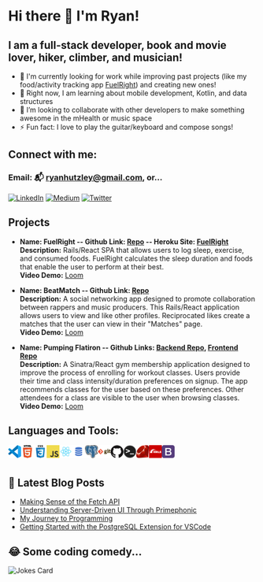 # Hi there 👋 I'm Ryan!

## I am a full-stack developer, book and movie lover, hiker, climber, and musician!

- 🔭 I'm currently looking for work while improving past projects (like my food/activity tracking app [FuelRight](https://shielded-river-03532.herokuapp.com/)) and creating new ones!
- 🌱 Right now, I am learning about mobile development, Kotlin, and data structures
- 👯 I’m looking to collaborate with other developers to make something awesome in the mHealth or music space
- ⚡ Fun fact: I love to play the guitar/keyboard and compose songs!

<!-- [![Ryan's GitHub stats](https://github-readme-stats.vercel.app/api?username=ryanhutzley)](https://github.com/anuraghazra/github-readme-stats) -->


## Connect with me:

### Email: 📬 ryanhutzley@gmail.com, or...    

[![LinkedIn](https://img.shields.io/badge/LinkedIn-0077B5?style=for-the-badge&logo=linkedin&logoColor=white)](https://www.linkedin.com/in/david-ryan-hutzley-0246a8169/)        [![Medium](https://img.shields.io/badge/medium-0A0A0A?style=for-the-badge&logo=medium&logoColor=white)](https://ryanhutzley.medium.com/)          [![Twitter](https://img.shields.io/badge/Twitter-1DA1F2?style=for-the-badge&logo=twitter&logoColor=white)](https://twitter.com/ryan_hutzley)


## Projects

* **Name: FuelRight -- Github Link: [Repo](https://github.com/ryanhutzley/fuel-right-backend-api) -- Heroku Site: [FuelRight](https://shielded-river-03532.herokuapp.com/)** <br />
**Description:** Rails/React SPA that allows users to log sleep, exercise, and consumed foods. FuelRight calculates the sleep duration and foods that enable the user to perform at their best. <br />
**Video Demo:** [Loom]()

* **Name: BeatMatch -- Github Link: [Repo](https://github.com/ryanhutzley/project-template-react-rails-api)** <br />
**Description:** A social networking app designed to promote collaboration between rappers and music producers. This Rails/React application allows users to view and like other profiles. Reciprocated likes create a matches that the user can view in their "Matches" page. <br />
**Video Demo:** [Loom]()

* **Name: Pumping Flatiron -- Github Links: [Backend Repo](https://github.com/ryanhutzley/sinatra-API), [Frontend Repo](https://github.com/ryanhutzley/phase-3-project-frontend/tree/main/my-app)** <br />
**Description:** A Sinatra/React gym membership application designed to improve the process of enrolling for workout classes. Users provide their time and class intensity/duration preferences on signup. The app recommends classes for the user based on these preferences. Other attendees for a class are visible to the user when browsing classes. <br />
**Video Demo:** [Loom]()

## Languages and Tools:

<img  align="left" alt="Visual Studio Code" width="26px" src="https://raw.githubusercontent.com/github/explore/80688e429a7d4ef2fca1e82350fe8e3517d3494d/topics/visual-studio-code/visual-studio-code.png" />
<img  align="left" alt="HTML5" width="26px" src="https://raw.githubusercontent.com/github/explore/80688e429a7d4ef2fca1e82350fe8e3517d3494d/topics/html/html.png" />
<img  align="left" alt="CSS3" width="26px" src="https://raw.githubusercontent.com/github/explore/80688e429a7d4ef2fca1e82350fe8e3517d3494d/topics/css/css.png" />
<img  align="left" alt="JavaScript" width="26px" src="https://raw.githubusercontent.com/github/explore/80688e429a7d4ef2fca1e82350fe8e3517d3494d/topics/javascript/javascript.png" />
<img  align="left" alt="React" width="26px" src="https://raw.githubusercontent.com/github/explore/80688e429a7d4ef2fca1e82350fe8e3517d3494d/topics/react/react.png" />
<img  align="left" alt="SQL" width="26px" src="https://raw.githubusercontent.com/github/explore/80688e429a7d4ef2fca1e82350fe8e3517d3494d/topics/sql/sql.png" />
<img  align="left" alt="MySQL" width="26px" src="https://raw.githubusercontent.com/github/explore/80688e429a7d4ef2fca1e82350fe8e3517d3494d/topics/postgresql/postgresql.png" />
<img  align="left" alt="Git" width="26px" src="https://raw.githubusercontent.com/github/explore/80688e429a7d4ef2fca1e82350fe8e3517d3494d/topics/git/git.png" />
<img  align="left" alt="GitHub" width="26px" src="https://raw.githubusercontent.com/github/explore/78df643247d429f6cc873026c0622819ad797942/topics/github/github.png" />
<img  align="left" alt="Terminal" width="26px" src="https://raw.githubusercontent.com/github/explore/80688e429a7d4ef2fca1e82350fe8e3517d3494d/topics/terminal/terminal.png" />
<img  align="left" alt="Ruby" width="26px" src="https://raw.githubusercontent.com/github/explore/80688e429a7d4ef2fca1e82350fe8e3517d3494d/topics/ruby/ruby.png" />
<img  align="left" alt="Rails" width="26px" src="https://raw.githubusercontent.com/github/explore/80688e429a7d4ef2fca1e82350fe8e3517d3494d/topics/rails/rails.png" />
<img  align="left" alt="Bootstrap" width="26px" src="https://raw.githubusercontent.com/github/explore/80688e429a7d4ef2fca1e82350fe8e3517d3494d/topics/bootstrap/bootstrap.png" />

<br />
<br />

## 📕 Latest Blog Posts

<!-- BLOG-POST-LIST:START -->
- [Making Sense of the Fetch API](https://medium.com/nerd-for-tech/making-sense-of-the-fetch-api-a7354fefb87f)
- [Understanding Server-Driven UI Through Primephonic](https://ryanhutzley.medium.com/understanding-server-driven-ui-through-primephonic-fda371016ef4)
- [My Journey to Programming](https://ryanhutzley.medium.com/my-journey-to-programming-36067a36e23a)
- [Getting Started with the PostgreSQL Extension for VSCode](https://ryanhutzley.medium.com/getting-started-with-the-postgresql-extension-for-vscode-d666c281ec72)
<!-- BLOG-POST-LIST:END -->


## 😂 Some coding comedy...
![Jokes Card](https://readme-jokes.vercel.app/api)

